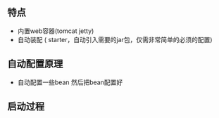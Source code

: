 


## 特点
* 内置web容器(tomcat jetty)
* 自动装配 ( starter，自动引入需要的jar包，仅需非常简单的必须的配置)




## 自动配置原理
* 自动配置一些bean  然后把bean配置好






## 启动过程

















